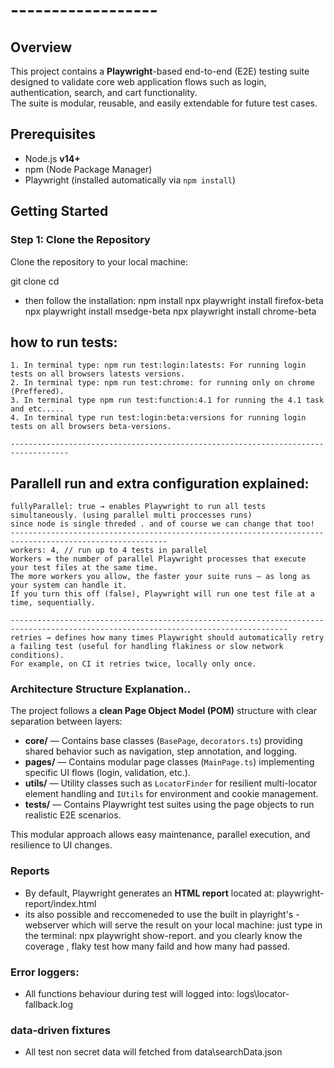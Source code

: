 # ------------------

## Overview

This project contains a **Playwright**-based end-to-end (E2E) testing suite designed to validate core web application flows such as login, authentication, search, and cart functionality.  
The suite is modular, reusable, and easily extendable for future test cases.

## Prerequisites

- Node.js **v14+**
- npm (Node Package Manager)
- Playwright (installed automatically via `npm install`)

## Getting Started

### Step 1: Clone the Repository

Clone the repository to your local machine:

git clone <private repository URL will be provided>
cd <project-directory>

- then follow the installation:
  npm install
  npx playwright install firefox-beta
  npx playwright install msedge-beta
  npx playwright install chrome-beta

## how to run tests:

    1. In terminal type: npm run test:login:latests: For running login tests on all browsers latests versions.
    2. In terminal type: npm run test:chrome: for running only on chrome (Preffered).
    3. In terminal type npm run test:function:4.1 for running the 4.1 task and etc.....
    4. In terminal type run test:login:beta:versions for running login tests on all browsers beta-versions.

    -----------------------------------------------------------------------------------

## Parallell run and extra configuration explained:

    fullyParallel: true → enables Playwright to run all tests simultaneously. (using parallel multi proccesses runs)
    since node is single threded . and of course we can change that too!
    ---------------------------------------------------------------------------------------------------------
    workers: 4, // run up to 4 tests in parallel
    Workers = the number of parallel Playwright processes that execute your test files at the same time.
    The more workers you allow, the faster your suite runs — as long as your system can handle it.
    If you turn this off (false), Playwright will run one test file at a time, sequentially.

    ------------------------------------------------------------------------------------------------------------------------------------
    retries → defines how many times Playwright should automatically retry a failing test (useful for handling flakiness or slow network conditions).
    For example, on CI it retries twice, locally only once.

### Architecture Structure Explanation..

The project follows a **clean Page Object Model (POM)** structure with clear separation between layers:

- **core/** — Contains base classes (`BasePage`, `decorators.ts`) providing shared behavior such as navigation, step annotation, and logging.
- **pages/** — Contains modular page classes (`MainPage.ts`) implementing specific UI flows (login, validation, etc.).
- **utils/** — Utility classes such as `LocatorFinder` for resilient multi-locator element handling and `IUtils` for environment and cookie management.
- **tests/** — Contains Playwright test suites using the page objects to run realistic E2E scenarios.

This modular approach allows easy maintenance, parallel execution, and resilience to UI changes.

### Reports

- By default, Playwright generates an **HTML report** located at: playwright-report/index.html
- its also possible and reccomeneded to use the built in playright's -webserver which will serve the result on your local machine:
  just type in the terminal: npx playwright show-report. and you clearly know the coverage , flaky test how many faild and how many had passed.

### Error loggers:

- All functions behaviour during test will logged into: logs\locator-fallback.log

### data-driven fixtures

- All test non secret data will fetched from data\searchData.json

```

```
